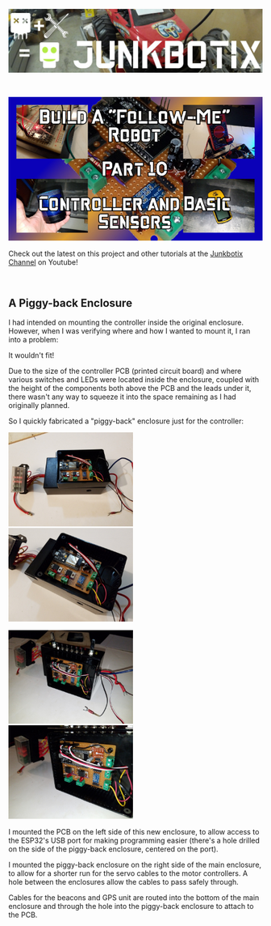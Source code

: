 ![Junkbotix Banner](./images/banner-1024px.jpg)

<br>

[![Part 10](./images/title-720px.jpg)](https://www.youtube.com/watch?v=)

Check out the latest on this project and other tutorials at the [Junkbotix Channel](https://www.youtube.com/channel/UCNxQ47xBEYjD-mey_lxj9Aw) on Youtube!

<br>

## A Piggy-back Enclosure

I had intended on mounting the controller inside the original enclosure. However, when I was verifying where and how I wanted to mount it, I ran into a problem:

It wouldn't fit!

Due to the size of the controller PCB (printed circuit board) and where various switches and LEDs were located inside the enclosure, coupled with the height of the components both above the PCB and the leads under it, there wasn't any way to squeeze it into the space remaining as I had originally planned.

So I quickly fabricated a "piggy-back" enclosure just for the controller:

<img src="./images/full-view.jpg" width="49%" />&nbsp;&nbsp;&nbsp;&nbsp;<img src="./images/34-full-view.jpg" width="49%" />

<img src="./images/with-switches.jpg" width="49%" />&nbsp;&nbsp;&nbsp;&nbsp;<img src="./images/interior-closeup.jpg" width="49%" />

I mounted the PCB on the left side of this new enclosure, to allow access to the ESP32's USB port for making programming easier (there's a hole drilled on the side of the piggy-back enclosure, centered on the port). 

I mounted the piggy-back enclosure on the right side of the main enclosure, to allow for a shorter run for the servo cables to the motor controllers. A hole between the enclosures allow the cables to pass safely through.

Cables for the beacons and GPS unit are routed into the bottom of the main enclosure and through the hole into the piggy-back enclosure to attach to the PCB.